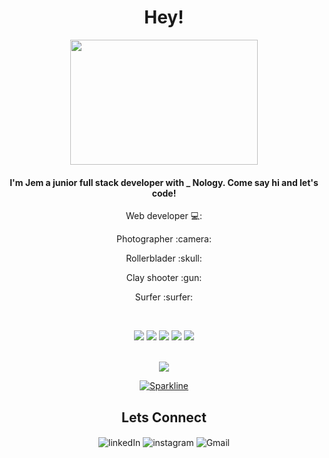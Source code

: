 <h1 align="center">Hey!</h1>

<div align="center">
<img src="https://media.giphy.com/media/1AiqIlg1Jfl2tgGzYf/giphy.gif" width="300" height="200">
</div>

<h4 align="center">I'm Jem a junior full stack developer with _ Nology.
    Come say hi and let's code!</h3>

<div align="center"> 
  <p>Web developer 💻:</p> 
  <p>Photographer :camera: </p> 
  <p>Rollerblader :skull:</p> 
  <p>Clay shooter :gun: </p>
  <p>Surfer :surfer:</p>
<br>
<p align='center' >
    <img src="https://img.shields.io/badge/React-20232A?style=for-the-badge&logo=react&logoColor=61DAFB" />
    <img src="https://img.shields.io/badge/JavaScript-F7DF1E?style=for-the-badge&logo=javascript&logoColor=black" />
    <img src="https://img.shields.io/badge/Node.js-43853D?style=for-the-badge&logo=node.js&logoColor=white" />
    <img src="https://img.shields.io/badge/Sass-CC6699?style=for-the-badge&logo=sass&logoColor=white" />
    <img src="https://img.shields.io/badge/MySQL-00000F?style=for-the-badge&logo=mysql&logoColor=white" />
</p>
<br>
<a href="https://github.com/jemzzz16">
	<img align="center" src="https://github-readme-stats.vercel.app/api?username=jemzzz16&show_icons=true&theme=dark" />
</a>


[![Sparkline](https://stars.medv.io/Naereen/badges.svg)](https://stars.medv.io/Naereen/badges)

<h2 align="center">Lets Connect</h2>
<img align="center" alt="linkedIn" src="https://img.shields.io/badge/LinkedIn-0077B5?style=for-the-badge&logo=linkedin&logoColor=white" href="https://www.linkedin.com/in/jemma-holmes-14b89a10a/"> 

<img align="center" alt="instagram" src="https://img.shields.io/badge/Instagram-E4405F?style=for-the-badge&logo=instagram&logoColor=white" href="https://www.instagram.com/jemma.j.photography/"> 

<img align="center" alt="Gmail" src="https://img.shields.io/badge/Gmail-D14836?style=for-the-badge&logo=gmail&logoColor=white" href="jemmaholmes16@gmail.com">
